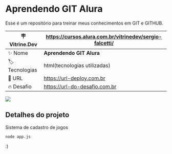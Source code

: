 # Aprendendo GIT Alura

Esse é um repositório para treinar meus conhecimentos em GIT e GITHUB.

| :placard: Vitrine.Dev |  https://cursos.alura.com.br/vitrinedev/sergio-falcetti/  |
| -------------  | --- |
| :sparkles: Nome        | **Aprendendo GIT Alura**
| :label: Tecnologias |  html(tecnologias utilizadas)
| :rocket: URL         | https://url-deploy.com.br
| :fire: Desafio     | https://url-do-desafio.com.br

<!-- Inserir imagem com a #vitrinedev ao final do link -->
![](https://via.placeholder.com/1200x500.png?)

## Detalhes do projeto

Sistema de cadastro de jogos

```
node app.js
```

:)
